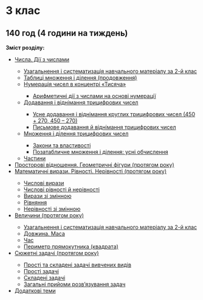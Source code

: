 # 3 клас
140 год (4 години на тиждень)
---------------------
<p><b>Зміст розділу:</b></p>
<ul type="disc">
<li><a href="http://mathmon14.ed-era.com/3/chisla_dii_z_chislami.html">Числа. Дії з числами</a></li>
<ul type="circle">
<li><a href="http://mathmon14.ed-era.com/3/uzagalnennya_ta_sistematizatsya_navchalnogo_materyalu.html">Узагальнення і систематизація навчального матеріалу за 2-й клас</a></li>
<li><a href="http://mathmon14.ed-era.com/3/tablitsy_mnozhennya_ta_dylennya_prodovzhennya.html">Таблиці множення і ділення (продовження)</a></li>
<li><a href="http://mathmon14.ed-era.com/3/numeratsya_chisel_v_kontsentry_tisyacha.html">Нумерація чисел в концентрі «Тисяча»</a></li>
<ul type="square">
<li><a href="http://mathmon14.ed-era.com/3/arifmetichny_dii_z_chislami_na_osnovy_numeratsy.html">Арифметичні дії з числами на основі нумерації</a></li>
</ul>
<li><a href="http://mathmon14.ed-era.com/3/dodavannya_ta_vydnymannya_tritsifrovih_chisel.html">Додавання і віднімання трицифрових чисел</a></li>
<ul type="square">
<li><a href="http://mathmon14.ed-era.com/3/usne_dodavannya_ta_vydnymannya_kruglih_tritsifrovih_chysel.html">Усне додавання і віднімання круглих трицифрових чисел (450 + 270, 450 – 270)</a></li>
<li><a href="http://mathmon14.ed-era.com/3/pismove_dodavannya_i_vydnymannya_tritsifrovih_chisel.html">Письмове додавання й віднімання трицифрових чисел</a></li>
</ul>
<li><a href="http://mathmon14.ed-era.com/3/mnozhennya_ta_dylennya_tritsifrovih_chisel.html">Множення і ділення трицифрових чисел</a></li>
<ul type="square">
<li><a href="http://mathmon14.ed-era.com/3/zakoni_ta_vlastivosty.html">Закони та властивості</a></li>
<li><a href="http://mathmon14.ed-era.com/3/pozatablichne_mnozhennya_ta_dlennya_usne_obchislennya.html">Позатабличне множення і ділення: усні обчислення</a></li>
</ul>
<li><a href="http://mathmon14.ed-era.com/3/chastini.html">Частини</a></li>
</ul>
<li><a href="http://mathmon14.ed-era.com/3/prostorovy_vydnoshennya_geometrichnyh_fguri_protyagom_roku.html">Просторові відношення. Геометричні фігури (протягом року)</a></li>
<li><a href="http://mathmon14.ed-era.com/3/matematichn_virazi_rvnost_nervnost_protyagom_roku.html">Математичні вирази. Рівності. Нерівності (протягом року)</a></li>
<ul type="circle">
<li><a href="http://mathmon14.ed-era.com/3/chislovy_virazi.html">Числові вирази</a></li>
<li><a href="http://mathmon14.ed-era.com/3/chislovy_rvnosty_i_nervnosty.html">Числові рівності й нерівності</a></li>
<li><a href="http://mathmon14.ed-era.com/3/virazi_zi_zmynnoyu.html">Вирази зі змінною</a></li>
<li><a href="http://mathmon14.ed-era.com/3/ryvnyannya.html">Рівняння</a></li>
<li><a href="http://mathmon14.ed-era.com/3/neryvnosty_zi_zmynnoyu.html">Нерівності зі змінною</a></li>
</ul>
<li><a href="http://mathmon14.ed-era.com/3/velichini_protyagom_roku.html">Величини (протягом року)</a></li>
<ul type="circle">
<li><a href="http://mathmon14.ed-era.com/3/uzagalnennya__sistematizatsya_navchalnogo_materyalu_za_2_klas.html">Узагальнення і систематизація навчального матеріалу за 2-й клас</a></li>
<li><a href="http://mathmon14.ed-era.com/3/dovzhina_masa.html">Довжина. Маса</a></li>
<li><a href="http://mathmon14.ed-era.com/3/chas.html">Час</a></li>
<li><a href="http://mathmon14.ed-era.com/3/perimetr_pryamokutnika_kvadrata.html">Периметр прямокутника (квадрата)</a></li>
</ul>
<li><a href="http://mathmon14.ed-era.com/3/syuzhetny_zadachy_protyagom_roku.html">Сюжетні задачі (протягом року)</a></li>
<ul type="circle">
<li><a href="http://mathmon14.ed-era.com/3/prosty_ta_skladeny_zadachy_vivchenih_vidiv.html">Прості та складені задачі вивчених видів</a></li>
<li><a href="http://mathmon14.ed-era.com/3/prosty_zadachy.html">Прості задачі</a></li>
<li><a href="http://mathmon14.ed-era.com/3/skladeny_zadachy.html">Складені задачі</a></li>
<li><a href="http://mathmon14.ed-era.com/3/zagalny_priiomi_rozvyazuvannya_zadach.html">Загальні прийоми розв’язування задач</a></li>
</ul>
<li><a href="http://mathmon14.ed-era.com/3/dodatkovy_temi.html">Додаткові теми</a></li>
</ul>